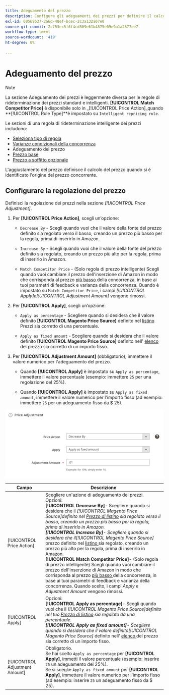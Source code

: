 ```yaml
---
title: Adeguamento del prezzo
description: Configura gli adeguamenti dei prezzi per definire il calcolo del prezzo quando hai identificato l'origine dei prezzi della concorrenza Amazon.
exl-id: 60569b37-2a6d-40ef-bcec-2c3a132a07e0
source-git-commit: 2c753ec5f6f4cd509e61b4875e09e9a1a2577ee7
workflow-type: tm+mt
source-wordcount: '419'
ht-degree: 0%

---
```


# Adeguamento del prezzo

>[!NOTE]
>
>La sezione Adeguamento dei prezzi è leggermente diversa per le regole di rideterminazione dei prezzi standard e intelligenti. **[!UICONTROL Match Competitor Price]** è disponibile solo in  _[!UICONTROL Price Action]_quando **[!UICONTROL Rule Type]**è impostato su  `Intelligent repricing rule`.

Le sezioni di una regola di rideterminazione intelligente dei prezzi includono:

- [Seleziona tipo di regola](./intelligent-repricing-rules.md)
- [Varianze condizionali della concorrenza](./competitor-conditional-variances.md)
- Adeguamento del prezzo
- [Prezzo base](./floor-price.md)
- [Prezzo a soffitto opzionale](./optional-ceiling-price.md)

L&#39;aggiustamento del prezzo definisce il calcolo del prezzo quando si è identificato l&#39;origine del prezzo concorrente.

## Configurare la regolazione del prezzo

Definisci la regolazione dei prezzi nella sezione _[!UICONTROL Price Adjustment]_.

1. Per **[!UICONTROL Price Action]**, scegli un’opzione:

   - `Decrease By` - Scegli quando vuoi che il valore della fonte del prezzo definito sia regolato verso il basso, creando un prezzo più basso per la regola, prima di inserirlo in Amazon.

   - `Increase By` - Scegli quando vuoi che il valore della fonte del prezzo definito sia regolato, creando un prezzo più alto per la regola, prima di inserirlo in Amazon.

   - `Match Competitor Price` - (Solo regola di prezzo intelligente) Scegli quando vuoi cambiare il prezzo dell&#39;inserzione di Amazon in modo che corrisponda al prezzo  [più basso ](./lowest-competitor-pricing.md) della concorrenza, in base ai tuoi parametri di feedback e varianza della concorrenza. Quando è impostato su `Match Competitor Price`, i campi _[!UICONTROL Apply]_e_[!UICONTROL Adjustment Amount]_ vengono rimossi.

1. Per **[!UICONTROL Apply]**, scegli un’opzione:

   - `Apply as percentage` - Scegliere quando si desidera che il valore definito  **[!UICONTROL Magento Price Source]** definito nel  [listino ](./listing-price.md) Prezzi sia corretto di una percentuale.

   - `Apply as fixed amount` - Scegliere quando si desidera che il valore definito  **[!UICONTROL Magento Price Source]** definito nell&#39; [elenco ](./listing-price.md) del prezzo sia corretto di un importo fisso.

1. Per **[!UICONTROL Adjustment Amount]** (obbligatorio), immettere il valore numerico per l&#39;adeguamento del prezzo.

   - Quando **[!UICONTROL Apply]** è impostato su `Apply as percentage`, immettere il valore percentuale (esempio: immettere `25` per una regolazione del 25%).

   - Quando **[!UICONTROL Apply]** è impostato su `Apply as fixed amount`, immettere il valore numerico per l&#39;importo fisso (ad esempio: immettere `25` per un adeguamento fisso da $ 25).

![Regola di rideterminazione intelligente dei prezzi - adeguamento dei prezzi](assets/amazon-price-adjustment.png)

| Campo | Descrizione |
|---|---|
| [!UICONTROL Price Action] | Scegliere un&#39;azione di adeguamento dei prezzi. Opzioni:<br>**[!UICONTROL Decrease By]**- Scegliere quando si desidera che il _[!UICONTROL Magento Price Source]_definito nel [Prezzo di listino](./listing-price.md) sia regolato verso il basso, creando un prezzo più basso per la regola, prima di inserirlo in Amazon.<br>**[!UICONTROL Increase By]**- Scegliere quando si desidera che il_[!UICONTROL Magento Price Source]_ prezzo definito nel  [listino ](./listing-price.md) sia regolato, creando un prezzo più alto per la regola, prima di inserirlo in Amazon.<br>**[!UICONTROL Match Competitor Price]**- (Solo regola di prezzo intelligente) Scegli quando vuoi cambiare il prezzo dell&#39;inserzione di Amazon in modo che corrisponda al prezzo  [più basso ](./lowest-competitor-pricing.md) della concorrenza, in base ai tuoi parametri di feedback e varianza della concorrenza. Quando scelto, i campi _Apply_ e _Adjustment Amount_ vengono rimossi. |
| [!UICONTROL Apply] | Opzioni:<br>**[!UICONTROL Apply as percentage]**- Scegli quando vuoi che il _[!UICONTROL Magento Price Source]_definito nel tuo [Prezzo di listino](./listing-price.md) sia regolato da una percentuale.<br>**[!UICONTROL Apply as fixed amount]**- Scegliere quando si desidera che il valore definito_[!UICONTROL Magento Price Source]_ definito nell&#39; [elenco ](./listing-price.md) del prezzo sia corretto di un importo fisso. |
| [!UICONTROL Adjustment Amount] | Obbligatorio.<br>Se hai scelto  `Apply as percentage` per  **[!UICONTROL Apply]**, immetti il valore percentuale (esempio: inserire  `25` un adeguamento del 25%).<br>Se si sceglie  `Apply as fixed amount` per  **[!UICONTROL Apply]**, immettere il valore numerico per l&#39;importo fisso (ad esempio: inserire  `25` un adeguamento fisso da $ 25). |
